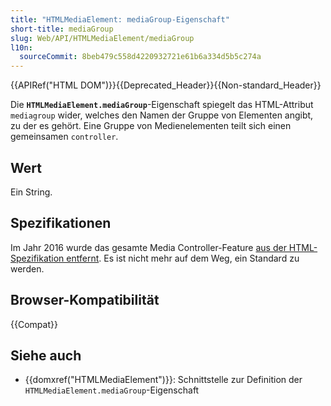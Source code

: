 ```yaml
---
title: "HTMLMediaElement: mediaGroup-Eigenschaft"
short-title: mediaGroup
slug: Web/API/HTMLMediaElement/mediaGroup
l10n:
  sourceCommit: 8beb479c558d4220932721e61b6a334d5b5c274a
---
```


{{APIRef("HTML DOM")}}{{Deprecated_Header}}{{Non-standard_Header}}

Die **`HTMLMediaElement.mediaGroup`**-Eigenschaft spiegelt das HTML-Attribut `mediagroup` wider, welches den Namen der Gruppe von Elementen angibt, zu der es gehört. Eine Gruppe von Medienelementen teilt sich einen gemeinsamen `controller`.

## Wert

Ein String.

## Spezifikationen

Im Jahr 2016 wurde das gesamte Media Controller-Feature [aus der HTML-Spezifikation entfernt](https://github.com/w3c/html/issues/246). Es ist nicht mehr auf dem Weg, ein Standard zu werden.

## Browser-Kompatibilität

{{Compat}}

## Siehe auch

- {{domxref("HTMLMediaElement")}}: Schnittstelle zur Definition der `HTMLMediaElement.mediaGroup`-Eigenschaft
